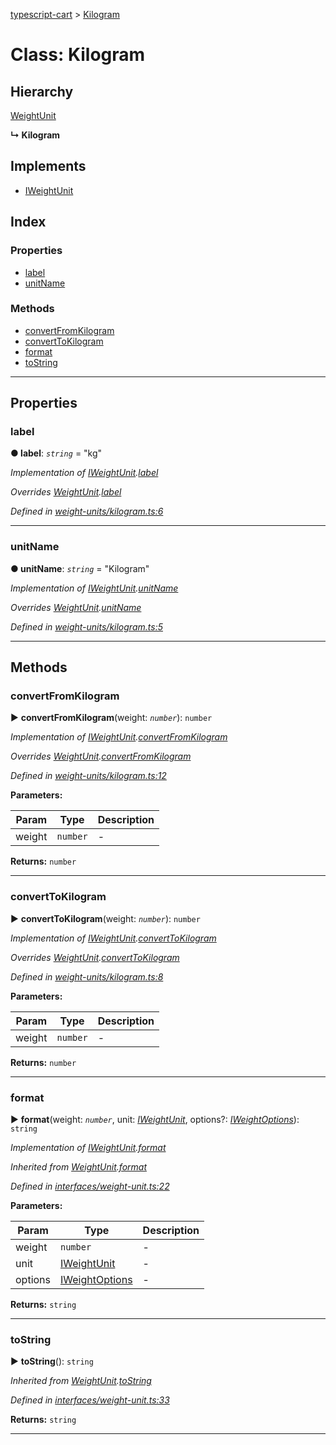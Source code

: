 [typescript-cart](../README.md) > [Kilogram](../classes/kilogram.md)



# Class: Kilogram

## Hierarchy


 [WeightUnit](weightunit.md)

**↳ Kilogram**







## Implements

* [IWeightUnit](../interfaces/iweightunit.md)

## Index

### Properties

* [label](kilogram.md#label)
* [unitName](kilogram.md#unitname)


### Methods

* [convertFromKilogram](kilogram.md#convertfromkilogram)
* [convertToKilogram](kilogram.md#converttokilogram)
* [format](kilogram.md#format)
* [toString](kilogram.md#tostring)



---
## Properties
<a id="label"></a>

###  label

**●  label**:  *`string`*  = "kg"

*Implementation of [IWeightUnit](../interfaces/iweightunit.md).[label](../interfaces/iweightunit.md#label)*

*Overrides [WeightUnit](weightunit.md).[label](weightunit.md#label)*

*Defined in [weight-units/kilogram.ts:6](https://github.com/FlareMind/typescript-cart/blob/b9c0f4d/src/weight-units/kilogram.ts#L6)*





___

<a id="unitname"></a>

###  unitName

**●  unitName**:  *`string`*  = "Kilogram"

*Implementation of [IWeightUnit](../interfaces/iweightunit.md).[unitName](../interfaces/iweightunit.md#unitname)*

*Overrides [WeightUnit](weightunit.md).[unitName](weightunit.md#unitname)*

*Defined in [weight-units/kilogram.ts:5](https://github.com/FlareMind/typescript-cart/blob/b9c0f4d/src/weight-units/kilogram.ts#L5)*





___


## Methods
<a id="convertfromkilogram"></a>

###  convertFromKilogram

► **convertFromKilogram**(weight: *`number`*): `number`



*Implementation of [IWeightUnit](../interfaces/iweightunit.md).[convertFromKilogram](../interfaces/iweightunit.md#convertfromkilogram)*

*Overrides [WeightUnit](weightunit.md).[convertFromKilogram](weightunit.md#convertfromkilogram)*

*Defined in [weight-units/kilogram.ts:12](https://github.com/FlareMind/typescript-cart/blob/b9c0f4d/src/weight-units/kilogram.ts#L12)*



**Parameters:**

| Param | Type | Description |
| ------ | ------ | ------ |
| weight | `number`   |  - |





**Returns:** `number`





___

<a id="converttokilogram"></a>

###  convertToKilogram

► **convertToKilogram**(weight: *`number`*): `number`



*Implementation of [IWeightUnit](../interfaces/iweightunit.md).[convertToKilogram](../interfaces/iweightunit.md#converttokilogram)*

*Overrides [WeightUnit](weightunit.md).[convertToKilogram](weightunit.md#converttokilogram)*

*Defined in [weight-units/kilogram.ts:8](https://github.com/FlareMind/typescript-cart/blob/b9c0f4d/src/weight-units/kilogram.ts#L8)*



**Parameters:**

| Param | Type | Description |
| ------ | ------ | ------ |
| weight | `number`   |  - |





**Returns:** `number`





___

<a id="format"></a>

###  format

► **format**(weight: *`number`*, unit: *[IWeightUnit](../interfaces/iweightunit.md)*, options?: *[IWeightOptions](../interfaces/iweightoptions.md)*): `string`



*Implementation of [IWeightUnit](../interfaces/iweightunit.md).[format](../interfaces/iweightunit.md#format)*

*Inherited from [WeightUnit](weightunit.md).[format](weightunit.md#format)*

*Defined in [interfaces/weight-unit.ts:22](https://github.com/FlareMind/typescript-cart/blob/b9c0f4d/src/interfaces/weight-unit.ts#L22)*



**Parameters:**

| Param | Type | Description |
| ------ | ------ | ------ |
| weight | `number`   |  - |
| unit | [IWeightUnit](../interfaces/iweightunit.md)   |  - |
| options | [IWeightOptions](../interfaces/iweightoptions.md)   |  - |





**Returns:** `string`





___

<a id="tostring"></a>

###  toString

► **toString**(): `string`



*Inherited from [WeightUnit](weightunit.md).[toString](weightunit.md#tostring)*

*Defined in [interfaces/weight-unit.ts:33](https://github.com/FlareMind/typescript-cart/blob/b9c0f4d/src/interfaces/weight-unit.ts#L33)*





**Returns:** `string`





___


